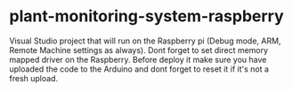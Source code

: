 # plant-monitoring-system-raspberry

Visual Studio project that will run on the Raspberry pi (Debug mode, ARM, Remote Machine settings as always). Dont forget to set direct memory mapped driver on the Raspberry. Before deploy it make sure you have uploaded the code to the Arduino and dont forget to reset it if it's not a fresh upload.
